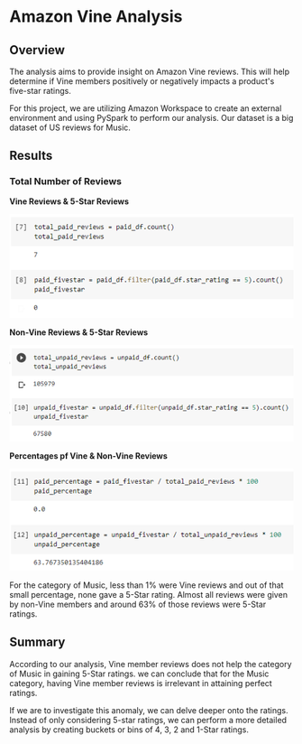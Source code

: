 # ____Amazon Vine Analysis____

## __Overview__
The analysis aims to provide insight on Amazon Vine reviews. This will help determine if Vine members positively or negatively impacts a product's five-star ratings.

For this project, we are utilizing Amazon Workspace to create an external environment and using PySpark to perform our analysis. Our dataset is a big dataset of US reviews for Music.

## __Results__

### __Total Number of Reviews__

__Vine Reviews & 5-Star Reviews__

![image](https://raw.githubusercontent.com/RobC30/Amazon_Vine_Analysis/main/Resources/paid.png)


__Non-Vine Reviews & 5-Star Reviews__

![image](https://raw.githubusercontent.com/RobC30/Amazon_Vine_Analysis/main/Resources/unpaid.png)

__Percentages pf Vine & Non-Vine Reviews__

![image](https://raw.githubusercontent.com/RobC30/Amazon_Vine_Analysis/main/Resources/percentages.png)

For the category of Music, less than 1% were Vine reviews and out of that small percentage, none gave a 5-Star rating. Almost all reviews were given by non-Vine members and around 63% of those reviews were 5-Star ratings.

## Summary
According to our analysis, Vine member reviews does not help the category of Music in gaining 5-Star ratings. we can conclude that for the Music category, having Vine member reviews is irrelevant in attaining perfect ratings. 

If we are to investigate this anomaly, we can delve deeper onto the ratings. Instead of only considering 5-star ratings, we can perform a more detailed analysis by creating buckets or bins of 4, 3, 2 and 1-Star ratings.